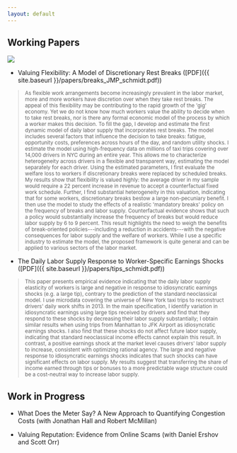 ```yaml
---
layout: default
---
```


## Working Papers

<img src="{{ site.baseurl }}/images/taxi2.png" class="research-img no-mobile"> 


-	Valuing Flexibility: A Model of Discretionary Rest Breaks ([PDF]({{ site.baseurl }}/papers/breaks_JMP_schmidt.pdf))

> <small>As flexible work arrangements become increasingly prevalent in the labor market, more and more workers have discretion over when they take rest breaks. The appeal of this flexibility may be contributing to the rapid growth of the 'gig' economy. Yet we do not know how much workers value the ability to decide when to take rest breaks, nor is there any formal economic model of the process by which a worker makes this decision. To fill the gap, I develop and estimate the first dynamic model of daily labor supply that incorporates rest breaks. The model includes several factors that influence the decision to take breaks: fatigue, opportunity costs, preferences across hours of the day, and random utility shocks. I estimate the model using high-frequency data on millions of taxi trips covering over 14,000 drivers in NYC during an entire year. This allows me to characterize heterogeneity across drivers in a flexible and transparent way, estimating the model separately for each driver. Using the estimated parameters, I first evaluate the welfare loss to workers if discretionary breaks were replaced by scheduled breaks. My results show that flexibility is valued highly: the average driver in my sample would require a 22 percent increase in revenue to accept a counterfactual fixed work schedule. Further, I find substantial heterogeneity in this valuation, indicating that for some workers, discretionary breaks bestow a large non-pecuniary benefit. I then use the model to study the effects of a realistic 'mandatory breaks' policy on the frequency of breaks and labor supply. Counterfactual evidence shows that such a policy would substantially increase the frequency of breaks but would reduce labor supply by 6 to 9 percent. This result highlights the need to weigh the benefits of break-oriented policies---including a reduction in accidents---with the negative consequences for labor supply and the welfare of workers. While I use a specific industry to estimate the model, the proposed framework is quite general and can be applied to various sectors of the labor market.</small>



-	The Daily Labor Supply Response to Worker-Specific Earnings Shocks ([PDF]({{ site.baseurl }}/papers/tips_schmidt.pdf))

<!-- <small>This paper presents empirical evidence that the labor supply elasticity of taxi drivers can be negative in response to temporary positive earnings shocks. The observed pattern is inconsistent with the neoclassical life-cycle model of labor supply and suggests some form of behavioral preferences. To get this result, I decompose unexpected earnings variations into a market wage component and an idiosyncratic component. This differs from previous studies that assume a homogeneous labor supply effect of unexpected earnings shocks. I identify abnormally large tips from the universe of New York medallion taxi trips in 2013 and use them as a source of exogenous variation of the idiosyncratic component. I find that the negative labor supply elasticity is only observed for the idiosyncratic component; taxi drivers respond to a positive idiosyncratic shock by decreasing their labor supply by an economically significant amount. On the other hand, a positive market wage shock causes their labor supply to increase, consistent with an optimizing rational agent. While the empirical findings of this paper rejects the neoclassical model of labor supply, they cannot distinguish between competing behavioral explanations. Therefore, three broad classes of behavioral models are compared and discussed.</small>
 -->
> <small>This paper presents empirical evidence indicating that the daily labor supply elasticity of workers is large and negative in response to idiosyncratic earnings shocks (e.g. a large tip), contrary to the prediction of the standard neoclassical model. I use microdata covering the universe of New York taxi trips to reconstruct drivers' daily work shifts in 2013. In the main specification, I identify variation in idiosyncratic earnings using large tips received by drivers and find that they respond to these shocks by decreasing their labor supply substantially; I obtain similar results when using trips from Manhattan to JFK Airport as idiosyncratic earnings shocks. I also find that these shocks do not affect future labor supply, indicating that standard neoclassical income effects cannot explain this result. In contrast, a positive earnings shock at the market level causes drivers' labor supply to increase, consistent with optimizing rational agency. The large and negative response to idiosyncratic earnings shocks indicates that such shocks can have significant effects on labor supply. My results suggest that transferring the share of income earned through tips or bonuses to a more predictable wage structure could be a cost-neutral way to increase labor supply. </small>

## Work in Progress

-	What Does the Meter Say? A New Approach to Quantifying Congestion Costs (with Jonathan Hall and Robert McMillan)

-	Valuing Reputation: Evidence from Online Scams (with Daniel Ershov and Scott Orr)


